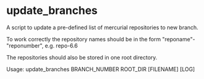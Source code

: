 update_branches
===============

A script to update a pre-defined list of mercurial repositories to new branch.

To work correctly the repository names should be in the form "reponame"-"reponumber", e.g. repo-6.6

The repositories should also be stored in one root directory.

Usage: update_branches BRANCH_NUMBER ROOT_DIR [FILENAME] [LOG] 
